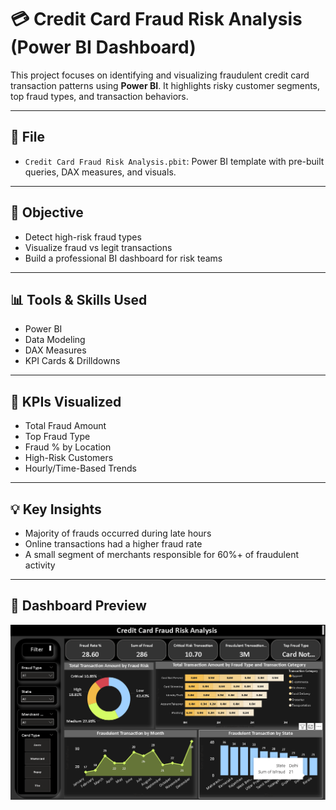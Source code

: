 # 💳 Credit Card Fraud Risk Analysis (Power BI Dashboard)

This project focuses on identifying and visualizing fraudulent credit card transaction patterns using **Power BI**. It highlights risky customer segments, top fraud types, and transaction behaviors.

---

## 📁 File

- `Credit Card Fraud Risk Analysis.pbit`: Power BI template with pre-built queries, DAX measures, and visuals.

---

## 🎯 Objective

- Detect high-risk fraud types
- Visualize fraud vs legit transactions
- Build a professional BI dashboard for risk teams

---

## 📊 Tools & Skills Used

- Power BI
- Data Modeling
- DAX Measures
- KPI Cards & Drilldowns

---

## 📌 KPIs Visualized

- Total Fraud Amount  
- Top Fraud Type  
- Fraud % by Location  
- High-Risk Customers  
- Hourly/Time-Based Trends  

---


## 💡 Key Insights

- Majority of frauds occurred during late hours  
- Online transactions had a higher fraud rate  
- A small segment of merchants responsible for 60%+ of fraudulent activity
  

---

## 📸 Dashboard Preview

![Dashboard Preview](https://github.com/Swapnil0895/Credit_Card_Fraud_Risk_Analysis_Power-BI/blob/main/Credit%20Card%20Fraud%20Risk%20Analytics.png?raw=true)

